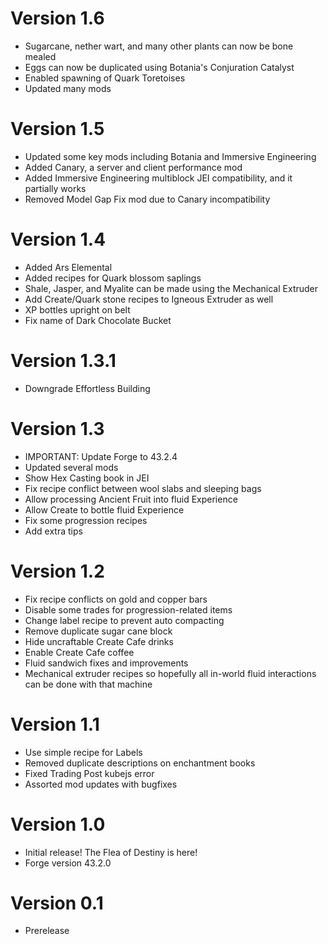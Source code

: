 # Version 1.6
- Sugarcane, nether wart, and many other plants can now be bone mealed
- Eggs can now be duplicated using Botania's Conjuration Catalyst
- Enabled spawning of Quark Toretoises
- Updated many mods

# Version 1.5
- Updated some key mods including Botania and Immersive Engineering
- Added Canary, a server and client performance mod
- Added Immersive Engineering multiblock JEI compatibility, and it partially works
- Removed Model Gap Fix mod due to Canary incompatibility

# Version 1.4
- Added Ars Elemental
- Added recipes for Quark blossom saplings
- Shale, Jasper, and Myalite can be made using the Mechanical Extruder
- Add Create/Quark stone recipes to Igneous Extruder as well
- XP bottles upright on belt
- Fix name of Dark Chocolate Bucket

# Version 1.3.1
- Downgrade Effortless Building

# Version 1.3
- IMPORTANT: Update Forge to 43.2.4
- Updated several mods
- Show Hex Casting book in JEI
- Fix recipe conflict between wool slabs and sleeping bags
- Allow processing Ancient Fruit into fluid Experience
- Allow Create to bottle fluid Experience
- Fix some progression recipes
- Add extra tips

# Version 1.2
- Fix recipe conflicts on gold and copper bars
- Disable some trades for progression-related items
- Change label recipe to prevent auto compacting
- Remove duplicate sugar cane block
- Hide uncraftable Create Cafe drinks
- Enable Create Cafe coffee
- Fluid sandwich fixes and improvements
- Mechanical extruder recipes so hopefully all in-world fluid interactions can be done with that machine

# Version 1.1
- Use simple recipe for Labels
- Removed duplicate descriptions on enchantment books
- Fixed Trading Post kubejs error
- Assorted mod updates with bugfixes

# Version 1.0
- Initial release! The Flea of Destiny is here!
- Forge version 43.2.0

# Version 0.1
- Prerelease
